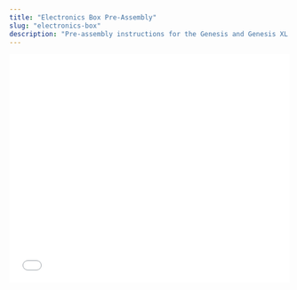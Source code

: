 ```yaml
---
title: "Electronics Box Pre-Assembly"
slug: "electronics-box"
description: "Pre-assembly instructions for the Genesis and Genesis XL electronics box"
---
```


<iframe width="100%" style="aspect-ratio: 11 / 9;" src="_images/pre_assembled_genesis_electronics_box_rev_c.pdf" frameborder="0"></iframe>
